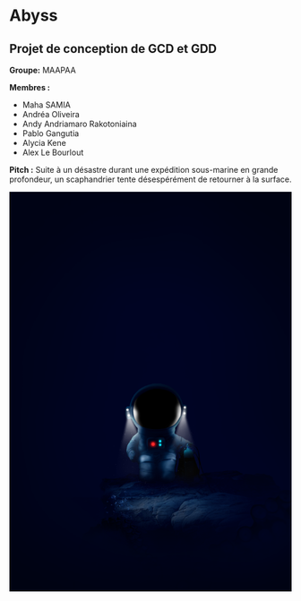 # Abyss
## Projet de conception de GCD et GDD

 **Groupe:** MAAPAA

 **Membres :**
- Maha SAMIA
- Andréa Oliveira 
- Andy Andriamaro Rakotoniaina
- Pablo Gangutia
- Alycia Kene
- Alex Le Bourlout

**Pitch :** Suite à un désastre durant une expédition sous-marine en grande profondeur, un scaphandrier tente désespérément de retourner à la surface.

![Abyss Cover Art](/Abyss_Art.png)
